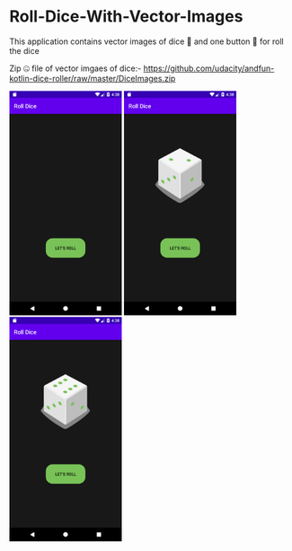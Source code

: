 # Roll-Dice-With-Vector-Images

This application contains vector images of dice 🎲 and one button 🔲 for roll the dice

Zip 🤐 file of vector imgaes of dice:- https://github.com/udacity/andfun-kotlin-dice-roller/raw/master/DiceImages.zip

<img src="Screenshots/Screenshot_1612696097.png" width="200"> <img src="Screenshots/Screenshot_1612696103.png" width="200"> <img src="Screenshots/Screenshot_1612696107.png" width="200"> 
